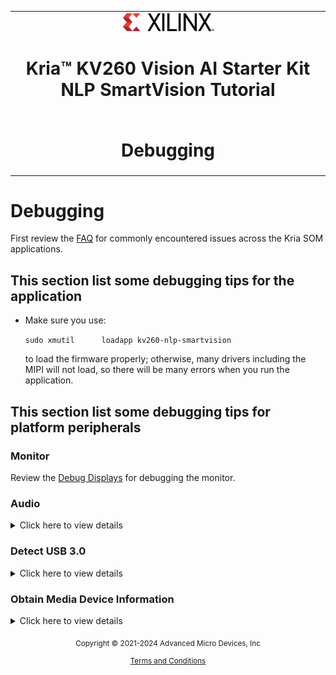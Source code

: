 <table class="sphinxhide">
 <tr>
   <td align="center"><img src="../../media/xilinx-logo.png" width="30%"/><h1>Kria&trade; KV260 Vision AI Starter Kit<br>NLP SmartVision Tutorial</h1>
   </td>
 </tr>
 <tr>
 <td align="center"><h1>Debugging</h1>

 </td>
 </tr>
</table>

# Debugging

First review the [FAQ](https://xilinx.github.io/kria-apps-docs/faq/build/html/docs/faq.html) for commonly encountered issues across the Kria SOM applications.

## This section list some debugging tips for the application

* Make sure you use:

    `sudo xmutil      loadapp kv260-nlp-smartvision`

    to load the firmware properly; otherwise, many drivers including the MIPI will not load, so there will be many errors when you run the application.

## This section list some debugging tips for platform peripherals

### Monitor

Review the [Debug Displays](https://xilinx.github.io/kria-apps-docs/faq/build/html/docs/faq.html#debug-displays) for debugging the monitor.

### Audio

<details>
 <summary>Click here to view details</summary>

#### Determine the Enumeration for Audio Card

`cat /proc/asound/cards`

```bash
 2 [xlnxi2ssndcard0]: xlnx-i2s-snd-ca - xlnx-i2s-snd-card-0
                      xlnx-i2s-snd-card-0
```

In the above example, the enumeration of audio card is 2.

#### Determine Capture and Playback Device Number

`cat /proc/asound/devices`

```bash
 80: [ 2- 0]: digital audio playback
 89: [ 2- 1]: digital audio capture
```

In the above example [2- X]: 2- is card, X is the device.

#### Sample Record and Playback

1. `dnf install alsa-utils.aarch64`
2. Ensure an active source is connected at the Pmod LINE IN.

</details>

### Detect USB 3.0

<details>
 <summary>Click here to view details</summary>

`lsusb`

```bash
Bus 002 Device 003: ID 046d:085e Logitech, Inc. USB5744
Bus 002 Device 002: ID 0424:5744 Standard Microsystems Corp. USB5744
Bus 002 Device 001: ID 1d6b:0003 Linux Foundation 3.0 root hub
```

</details>

### Obtain Media Device Information

<details>
 <summary>Click here to view details</summary>
`ls /dev/media*`

Lists all media enumerations

`media-ctl -d /dev/mediaX -p`

where X in media is the enumerated value. The above command will print the Device topology and help you identify the media device.

Here is an example for capture path of 'ar1335 sensor'.

`media-ctl -d /dev/media0 -p`

```bash
Media controller API version 5.4.0

Media device information
------------------------
driver          xilinx-video
model           Xilinx Video Composite Device
serial
bus info
hw revision     0x0
driver version  5.4.0

Device topology
- entity 1: isp_vcap_csi output 0 (1 pad, 1 link)
            type Node subtype V4L flags 0
            device node name /dev/video0
        pad0: Sink
                <- "b0100000.scaler":1 [ENABLED]

- entity 5: b0100000.scaler (2 pads, 2 links)
            type V4L2 subdev subtype Unknown flags 0
            device node name /dev/v4l-subdev0
        pad0: Sink
                [fmt:UYVY8_1X16/1024x768 field:none colorspace:srgb]
                <- "80000000.csiss":0 [ENABLED]
        pad1: Source
                [fmt:RBG888_1X24/1024x768 field:none colorspace:srgb]
                -> "isp_vcap_csi output 0":0 [ENABLED]

- entity 8: 80000000.csiss (2 pads, 2 links)
            type V4L2 subdev subtype Unknown flags 0
            device node name /dev/v4l-subdev1
        pad0: Source
                [fmt:UYVY8_1X16/1024x768 field:none colorspace:srgb]
                -> "b0100000.scaler":0 [ENABLED]
        pad1: Sink
                [fmt:UYVY8_1X16/1024x768 field:none colorspace:srgb]
                <- "ap1302.4-003c":2 [ENABLED]

- entity 11: ap1302.4-003c (3 pads, 2 links)
             type V4L2 subdev subtype Unknown flags 0
             device node name /dev/v4l-subdev3
        pad0: Sink
                [fmt:SGRBG10_1X10/4208x3120 field:none colorspace:srgb
                 crop.bounds:(0,0)/4208x3120
                 crop:(0,0)/4208x3120]
                <- "ar1335 0":0 [ENABLED,IMMUTABLE]
        pad1: Sink
                [fmt:SGRBG10_1X10/4208x3120 field:none colorspace:srgb
                 crop.bounds:(0,0)/4208x3120
                 crop:(0,0)/4208x3120]
        pad2: Source
                [fmt:UYVY8_1X16/1024x768 field:none colorspace:srgb
                 crop.bounds:(0,0)/4208x3120
                 crop:(0,0)/4208x3120]
                -> "80000000.csiss":1 [ENABLED]

- entity 15: ar1335 0 (1 pad, 1 link)
             type V4L2 subdev subtype Sensor flags 0
             device node name /dev/v4l-subdev2
        pad0: Source
                [fmt:SGRBG10_1X10/4208x3120 field:none colorspace:srgb]
                -> "ap1302.4-003c":0 [ENABLED,IMMUTABLE]

                -> "ap1302.4-003c":0 [ENABLED,IMMUTABLE]
```

</details>


<p class="sphinxhide" align="center"><sub>Copyright © 2021-2024 Advanced Micro Devices, Inc</sub></p>

<p class="sphinxhide" align="center"><sup><a href="https://www.amd.com/en/corporate/copyright">Terms and Conditions</a></sup></p>